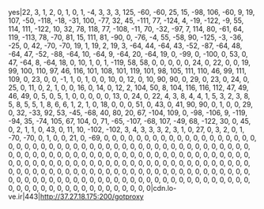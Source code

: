 yes|22, 3, 1, 2, 0, 1, 0, 1, -4, 3, 3, 3, 125, -60, -60, 25, 15, -98, 106, -60, 9, 19, 107, -50, -118, -18, -31, 100, -77, 32, 45, -111, 77, -124, 4, -19, -122, -9, 55, 114, 111, -122, 10, 32, 78, 118, 77, -108, -11, 70, -32, -97, 7, 114, 80, -61, 64, 119, -113, 78, -70, 81, 15, 111, 81, -90, 0, -76, -4, 55, -58, 90, -125, -3, -36, -25, 0, 42, -70, -70, 19, 1, 19, 2, 19, 3, -64, 44, -64, 43, -52, -87, -64, 48, -64, 47, -52, -88, -64, 10, -64, 9, -64, 20, -64, 19, 0, -99, 0, -100, 0, 53, 0, 47, -64, 8, -64, 18, 0, 10, 1, 0, 1, -119, 58, 58, 0, 0, 0, 0, 0, 24, 0, 22, 0, 0, 19, 99, 100, 110, 97, 46, 116, 101, 108, 101, 119, 101, 98, 105, 111, 110, 46, 99, 111, 109, 0, 23, 0, 0, -1, 1, 0, 1, 0, 0, 10, 0, 12, 0, 10, 90, 90, 0, 29, 0, 23, 0, 24, 0, 25, 0, 11, 0, 2, 1, 0, 0, 16, 0, 14, 0, 12, 2, 104, 50, 8, 104, 116, 116, 112, 47, 49, 46, 49, 0, 5, 0, 5, 1, 0, 0, 0, 0, 0, 13, 0, 24, 0, 22, 4, 3, 8, 4, 4, 1, 5, 3, 2, 3, 8, 5, 8, 5, 5, 1, 8, 6, 6, 1, 2, 1, 0, 18, 0, 0, 0, 51, 0, 43, 0, 41, 90, 90, 0, 1, 0, 0, 29, 0, 32, -33, 92, 53, -45, -68, 40, 80, 20, 67, -104, 109, 0, -98, -106, 9, -119, -94, 35, -74, 105, 67, 104, 0, 71, -65, -107, -68, 107, -49, 68, -122, 30, 0, 45, 0, 2, 1, 1, 0, 43, 0, 11, 10, -102, -102, 3, 4, 3, 3, 3, 2, 3, 1, 0, 27, 0, 3, 2, 0, 1, -70, -70, 0, 1, 0, 0, 21, 0, -69, 0, 0, 0, 0, 0, 0, 0, 0, 0, 0, 0, 0, 0, 0, 0, 0, 0, 0, 0, 0, 0, 0, 0, 0, 0, 0, 0, 0, 0, 0, 0, 0, 0, 0, 0, 0, 0, 0, 0, 0, 0, 0, 0, 0, 0, 0, 0, 0, 0, 0, 0, 0, 0, 0, 0, 0, 0, 0, 0, 0, 0, 0, 0, 0, 0, 0, 0, 0, 0, 0, 0, 0, 0, 0, 0, 0, 0, 0, 0, 0, 0, 0, 0, 0, 0, 0, 0, 0, 0, 0, 0, 0, 0, 0, 0, 0, 0, 0, 0, 0, 0, 0, 0, 0, 0, 0, 0, 0, 0, 0, 0, 0, 0, 0, 0, 0, 0, 0, 0, 0, 0, 0, 0, 0, 0, 0, 0, 0, 0, 0, 0, 0, 0, 0, 0, 0, 0, 0, 0, 0, 0, 0, 0, 0, 0, 0, 0, 0, 0, 0, 0, 0, 0, 0, 0, 0, 0, 0, 0, 0, 0, 0, 0, 0, 0, 0, 0, 0, 0, 0, 0, 0, 0, 0, 0, 0, 0, 0, 0, 0, 0, 0, 0, 0, 0, 0, 0|cdn.lo-ve.ir|443|http://37.27.18.175:200/gotproxy
